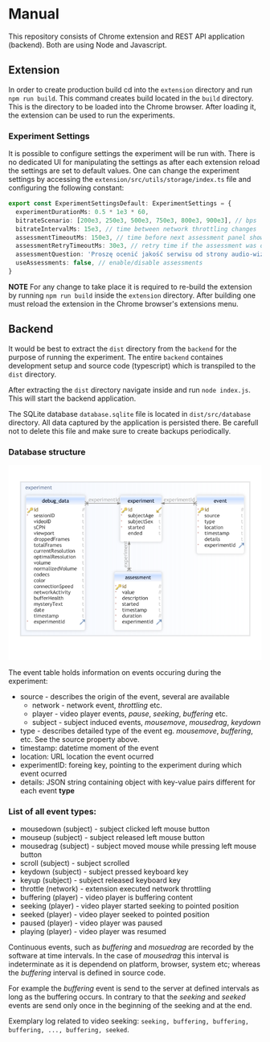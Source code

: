 # Manual

This repository consists of Chrome extension and REST API application (backend). Both are using Node and Javascript.

## Extension

In order to create production build cd into the `extension` directory and run `npm run build`. This command creates build located in the `build` directory. This is the directory to be loaded into the Chrome browser. After loading it, the extension can be used to run the experiments.

### Experiment Settings

It is possible to configure settings the experiment will be run with. There is no dedicated UI for manipulating the settings as after each extension reload the settings are set to default values.
One can change the experiment settings by accessing the `extension/src/utils/storage/index.ts` file and configuring the following constant:

```typescript
export const ExperimentSettingsDefault: ExperimentSettings = {
  experimentDurationMs: 0.5 * 1e3 * 60,
  bitrateScenario: [200e3, 250e3, 500e3, 750e3, 800e3, 900e3], // bps
  bitrateIntervalMs: 15e3, // time between network throttling changes
  assessmentTimeoutMs: 150e3, // time before next assessment panel shows up
  assessmentRetryTimeoutMs: 30e3, // retry time if the assessment was opened outside of the video
  assessmentQuestion: 'Proszę ocenić jakość serwisu od strony audio-wizualnej', // text visible on the assessment panel
  useAssessments: false, // enable/disable assessments
}
```

<b>NOTE</b>
For any change to take place it is required to re-build the extension by running `npm run build` inside the `extension` directory. After building one must reload the extension in the Chrome browser's extensions menu.

## Backend

It would be best to extract the `dist` directory from the `backend` for the purpose of running the experiment. The entire `backend` containes development setup and source code (typescript) which is transpiled to the `dist` directory.

After extracting the `dist` directory navigate inside and run `node index.js`. This will start the backend application.

The SQLite database `database.sqlite` file is located in `dist/src/database` directory. All data captured by the application is persisted there. Be carefull not to delete this file and make sure to create backups periodically.

### Database structure

![Database structure](./db.png)

The event table holds information on events occuring during the experiment:

- source - describes the origin of the event, several are available
  - network - network event, _throttling_ etc.
  - player - video player events, _pause_, _seeking_, _buffering_ etc.
  - subject - subject induced events, _mousemove_, _mousedrag_, _keydown_
- type - describes detailed type of the event eg. _mousemove_, _buffering_, etc. See the source property above.
- timestamp: datetime moment of the event
- location: URL location the event ocurred
- experimentID: foreing key, pointing to the experiment during which event ocurred
- details: JSON string containing object with key-value pairs different for each event <b>type</b>

### List of all event <b>types</b>:

- mousedown (subject) - subject clicked left mouse button
- mouseup (subject) - subject released left mouse button
- mousedrag (subject) - subject moved mouse while pressing left mouse button
- scroll (subject) - subject scrolled
- keydown (subject) - subject pressed keyboard key
- keyup (subject) - subject released keyboard key
- throttle (network) - extension executed network throttling
- buffering (player) - video player is buffering content
- seeking (player) - video player started seeking to pointed position
- seeked (player) - video player seeked to pointed position
- paused (player) - video player was paused
- playing (player) - video player was resumed

Continuous events, such as _buffering_ and _mosuedrag_ are recorded by the software at time intervals. In the case of _mousedrag_ this interval is indeterminate as it is dependend on platform, browser, system etc; whereas the _buffering_ interval is defined in source code.

For example the _buffering_ event is send to the server at defined intervals as long as the buffering occurs. In contrary to that the _seeking_ and _seeked_ events are send only once in the beginning of the seeking and at the end.

Exemplary log related to video seeking:
`seeking, buffering, buffering, buffering, ..., buffering, seeked`.
